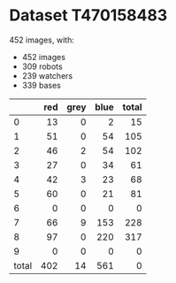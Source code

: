 # Dataset T470158483

452 images, with:

 - 452 images
 - 309 robots
 - 239 watchers
 - 339 bases

|       |   red |   grey |   blue |   total |
|:------|------:|-------:|-------:|--------:|
| 0     |    13 |      0 |      2 |      15 |
| 1     |    51 |      0 |     54 |     105 |
| 2     |    46 |      2 |     54 |     102 |
| 3     |    27 |      0 |     34 |      61 |
| 4     |    42 |      3 |     23 |      68 |
| 5     |    60 |      0 |     21 |      81 |
| 6     |     0 |      0 |      0 |       0 |
| 7     |    66 |      9 |    153 |     228 |
| 8     |    97 |      0 |    220 |     317 |
| 9     |     0 |      0 |      0 |       0 |
| total |   402 |     14 |    561 |       0 |

